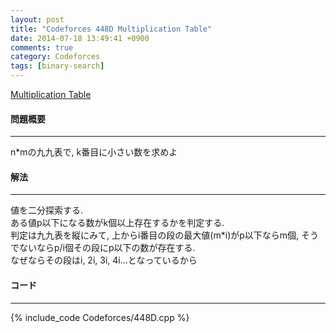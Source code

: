 ```yaml
---
layout: post
title: "Codeforces 448D Multiplication Table"
date: 2014-07-18 13:49:41 +0900
comments: true
category: Codeforces
tags: [binary-search]
---
```


[Multiplication Table](http://codeforces.com/problemset/problem/448/D)

#### 問題概要

****

n*mの九九表で, k番目に小さい数を求めよ

#### 解法

****

値を二分探索する.  
ある値p以下になる数がk個以上存在するかを判定する.  
判定は九九表を縦にみて, 上からi番目の段の最大値(m*i)がp以下ならm個, そうでないならp/i個その段にp以下の数が存在する.  
なぜならその段はi, 2i, 3i, 4i...となっているから  
  
#### コード

****

{% include_code Codeforces/448D.cpp %}

